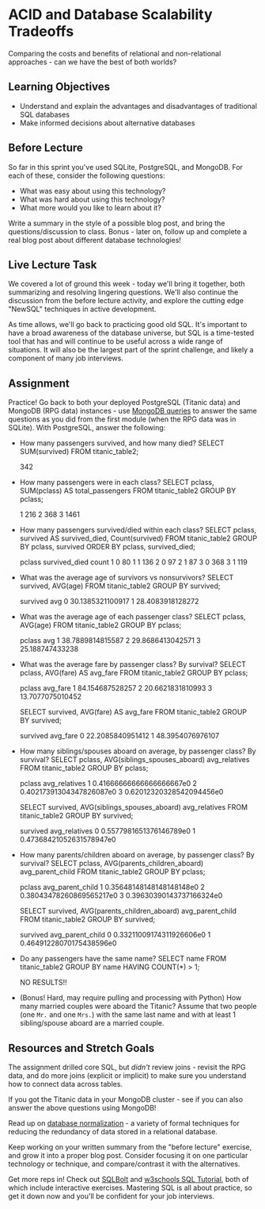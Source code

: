 # ACID and Database Scalability Tradeoffs

Comparing the costs and benefits of relational and non-relational approaches -
can we have the best of both worlds?

## Learning Objectives

- Understand and explain the advantages and disadvantages of traditional SQL
  databases
- Make informed decisions about alternative databases

## Before Lecture

So far in this sprint you've used SQLite, PostgreSQL, and MongoDB. For each of
these, consider the following questions:

- What was easy about using this technology?
- What was hard about using this technology?
- What more would you like to learn about it?

Write a summary in the style of a possible blog post, and bring the
questions/discussion to class. Bonus - later on, follow up and complete a real
blog post about different database technologies!

## Live Lecture Task

We covered a lot of ground this week - today we'll bring it together, both
summarizing and resolving lingering questions. We'll also continue the
discussion from the before lecture activity, and explore the cutting edge
"NewSQL" techniques in active development.

As time allows, we'll go back to practicing good old SQL. It's important to have
a broad awareness of the database universe, but SQL is a time-tested tool that
has and will continue to be useful across a wide range of situations. It will
also be the largest part of the sprint challenge, and likely a component of many
job interviews.

## Assignment

Practice! Go back to both your deployed PostgreSQL (Titanic data) and MongoDB
(RPG data) instances - use [MongoDB
queries](https://docs.mongodb.com/manual/tutorial/query-documents/) to answer
the same questions as you did from the first module (when the RPG data was in
SQLite). With PostgreSQL, answer the following:

- How many passengers survived, and how many died?
    SELECT SUM(survived)
    FROM titanic_table2;
    
    342

- How many passengers were in each class?
    SELECT pclass, SUM(pclass) AS total_passengers
    FROM titanic_table2
    GROUP BY pclass;

    1	216
    2	368
    3	1461

- How many passengers survived/died within each class?
    SELECT pclass, survived AS survived_died, Count(survived)
    FROM titanic_table2
    GROUP BY pclass, survived
    ORDER BY pclass, survived_died;

    pclass	survived_died	count
        1	      0	        80
        1	      1	        136
        2	      0	        97
        2	      1	        87
        3	      0	        368
        3	      1	        119

- What was the average age of survivors vs nonsurvivors?
    SELECT survived, AVG(age)
    FROM titanic_table2
    GROUP BY survived;

    survived	avg
        0	30.1385321100917
        1	28.4083918128272

- What was the average age of each passenger class?
    SELECT pclass, AVG(age)
    FROM titanic_table2
    GROUP BY pclass;

    pclass	avg
      1	    38.7889814815587
      2	    29.8686413042571
      3	    25.188747433238

- What was the average fare by passenger class? By survival?
    SELECT pclass, AVG(fare) AS avg_fare
    FROM titanic_table2
    GROUP BY pclass;

    pclass	avg_fare
        1	84.154687528257
        2	20.6621831810993
        3	13.7077075010452    

    SELECT survived, AVG(fare) AS avg_fare
    FROM titanic_table2
    GROUP BY survived;
    
    survived	avg_fare
        0	    22.2085840951412
        1	    48.3954076976107

- How many siblings/spouses aboard on average, by passenger class? By survival?
    SELECT pclass, AVG(siblings_spouses_aboard) avg_relatives
    FROM titanic_table2
    GROUP BY pclass;

    pclass	avg_relatives
        1	0.41666666666666666667e0
        2	0.40217391304347826087e0
        3	0.62012320328542094456e0

    SELECT survived, AVG(siblings_spouses_aboard) avg_relatives
    FROM titanic_table2
    GROUP BY survived;

    survived	avg_relatives
        0	    0.5577981651376146789e0
        1	    0.47368421052631578947e0

- How many parents/children aboard on average, by passenger class? By survival?
    SELECT pclass, AVG(parents_children_aboard) avg_parent_child
    FROM titanic_table2
    GROUP BY pclass;

    pclass	avg_parent_child
    1	    0.35648148148148148148e0
    2	    0.38043478260869565217e0
    3	    0.39630390143737166324e0

    SELECT survived, AVG(parents_children_aboard) avg_parent_child
    FROM titanic_table2
    GROUP BY survived;

    survived	avg_parent_child
    0	        0.33211009174311926606e0
    1	        0.46491228070175438596e0

- Do any passengers have the same name?
    SELECT name
    FROM titanic_table2
    GROUP BY name
    HAVING COUNT(*) > 1;

    NO RESULTS!!


- (Bonus! Hard, may require pulling and processing with Python) How many married
  couples were aboard the Titanic? Assume that two people (one `Mr.` and one
  `Mrs.`) with the same last name and with at least 1 sibling/spouse aboard are
  a married couple.

## Resources and Stretch Goals

The assignment drilled core SQL, but *didn't* review joins - revisit the RPG
data, and do more joins (explicit or implicit) to make sure you understand how
to connect data across tables.

If you got the Titanic data in your MongoDB cluster - see if you can also answer
the above questions using MongoDB!

Read up on [database
normalization](https://en.wikipedia.org/wiki/Database_normalization) - a variety
of formal techniques for reducing the redundancy of data stored in a relational
database.

Keep working on your written summary from the "before lecture" exercise, and
grow it into a proper blog post. Consider focusing it on one particular
technology or technique, and compare/contrast it with the alternatives.

Get more reps in! Check out [SQLBolt](https://sqlbolt.com/) and [w3schools SQL
Tutorial](https://www.w3schools.com/sql/), both of which include interactive
exercises. Mastering SQL is all about practice, so get it down now and you'll be
confident for your job interviews.
